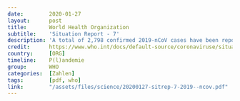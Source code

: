 ```yaml
---
date:        2020-01-27
layout:      post
title:       World Health Organization
subtitle:    'Situation Report - 7'
description: 'A total of 2,798 confirmed 2019-nCoV cases have been reported globally<br/>80 deaths have been reported'
credit:      https://www.who.int/docs/default-source/coronaviruse/situation-reports/20200127-sitrep-7-2019--ncov.pdf?sfvrsn=98ef79f5_2
country:     [ORG]
timeline:    P(l)andemie
group:       WHO
categories:  [Zahlen]
tags:        [pdf, who]
link:        "/assets/files/science/20200127-sitrep-7-2019--ncov.pdf"
---
```

<object data="{{ page.link }}" style='height:calc(100vh - 400px); width: 100%' type='application/pdf'></object>
